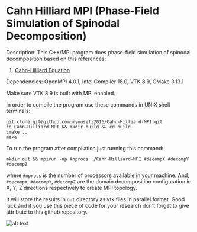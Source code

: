 # Cahn Hilliard MPI (Phase-Field Simulation of Spinodal Decomposition)

Description: This C++/MPI program does phase-field simulation of spinodal decomposition based on this references:

1. [Cahn-Hilliard Equation](https://en.wikipedia.org/wiki/Cahn%E2%80%93Hilliard_equation)

Dependencies: OpenMPI 4.0.1, Intel Compiler 18.0, VTK 8.9, CMake 3.13.1

Make sure VTK 8.9 is built with MPI enabled.

In order to compile the program use these commands in UNIX shell terminals:

```
git clone git@github.com:myousefi2016/Cahn-Hilliard-MPI.git
cd Cahn-Hilliard-MPI && mkdir build && cd build
cmake ..
make
```

To run the program after compilation just running this command:

```
mkdir out && mpirun -np #nprocs ./Cahn-Hilliard-MPI #decompX #decompY #decompZ
```

where `#nprocs` is the number of processors available in your machine. And, `#decompX`, `#decompY`, `#decompZ` are the domain decomposition configuration in X, Y, Z directions respectively to create MPI topology.


It will store the results in `out` directory as vtk files in parallel format. Good luck and if you use this piece of code for your research don't forget to give attribute to this github repository.

![alt text](../animation/output.gif)